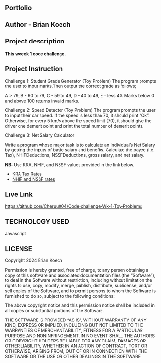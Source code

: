 ## Portfolio

## Author  -  Brian Koech

## Project description

#### This weeek 1 code challenge.

## Project Instruction

Challenge 1: Student Grade Generator (Toy Problem)
The program prompts the user to input marks.Then output the correct grade as follows;

A > 79, B - 60 to 79, C -  59 to 49, D - 40 to 49, E - less 40.
Marks below 0 and above 100 returns invalid marks.


Challenge 2: Speed Detector (Toy Problem)
The program prompts  the user to input their car speed. If the speed is less than 70, it should print “Ok”. Otherwise, for every 5 km/s above the speed limit (70), it should give the driver one demerit point and print the total number of demerit points.

Challenge 3: Net Salary Calculator

Write a program whose major task is to calculate an individual’s Net Salary by getting the inputs of basic salary and benefits. Calculate the payee (i.e. Tax), NHIFDeductions, NSSFDeductions, gross salary, and net salary.

**NB:** Use KRA, NHIF, and NSSF values provided in the link below.

- [KRA Tax Rates](https://www.kra.go.ke/en/individual/calculate-tax/calculating-tax/paye)
- [NHIF and NSSF rates](https://www.aren.co.ke/payroll/taxrates.htm)

## Live Link

https://github.com/Cheruu004/Code-challenge-Wk-1-Toy-Problems

## TECHNOLOGY USED
Javascript

## LICENSE

Copyright 2024 Brian Koech

Permission is hereby granted, free of charge, to any person obtaining a copy of this software and associated documentation files (the “Software”), to deal in the Software without restriction, including without limitation the rights to use, copy, modify, merge, publish, distribute, sublicense, and/or sell copies of the Software, and to permit persons to whom the Software is furnished to do so, subject to the following conditions:

The above copyright notice and this permission notice shall be included in all copies or substantial portions of the Software.

THE SOFTWARE IS PROVIDED “AS IS”, WITHOUT WARRANTY OF ANY KIND, EXPRESS OR IMPLIED, INCLUDING BUT NOT LIMITED TO THE WARRANTIES OF MERCHANTABILITY, FITNESS FOR A PARTICULAR PURPOSE AND NONINFRINGEMENT. IN NO EVENT SHALL THE AUTHORS OR COPYRIGHT HOLDERS BE LIABLE FOR ANY CLAIM, DAMAGES OR OTHER LIABILITY, WHETHER IN AN ACTION OF CONTRACT, TORT OR OTHERWISE, ARISING FROM, OUT OF OR IN CONNECTION WITH THE SOFTWARE OR THE USE OR OTHER DEALINGS IN THE SOFTWARE.
